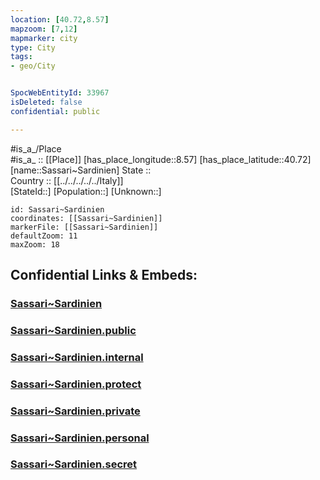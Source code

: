 ```yaml
---
location: [40.72,8.57] 
mapzoom: [7,12] 
mapmarker: city 
type: City
tags:
- geo/City


SpocWebEntityId: 33967
isDeleted: false
confidential: public

---
```

#is_a_/Place  
#is_a_ :: [[Place]] 
[has_place_longitude::8.57] 
[has_place_latitude::40.72] 
[name::Sassari~Sardinien] 
State ::  
Country :: [[../../../../../Italy]]  
[StateId::] 
[Population::] 
[Unknown::] 


```leaflet
id: Sassari~Sardinien
coordinates: [[Sassari~Sardinien]] 
markerFile: [[Sassari~Sardinien]] 
defaultZoom: 11 
maxZoom: 18
```


## Confidential Links & Embeds: 

### [Sassari~Sardinien](/_Standards/Earth/Continent/Europe/Europe~South/Italy/regions~Italy/Sardinia/Sassari.Province/City/Sassari~Sardinien.md) 

### [Sassari~Sardinien.public](/_public/Earth/Continent/Europe/Europe~South/Italy/regions~Italy/Sardinia/Sassari.Province/City/Sassari~Sardinien.public.md) 

### [Sassari~Sardinien.internal](/_internal/Earth/Continent/Europe/Europe~South/Italy/regions~Italy/Sardinia/Sassari.Province/City/Sassari~Sardinien.internal.md) 

### [Sassari~Sardinien.protect](/_protect/Earth/Continent/Europe/Europe~South/Italy/regions~Italy/Sardinia/Sassari.Province/City/Sassari~Sardinien.protect.md) 

### [Sassari~Sardinien.private](/_private/Earth/Continent/Europe/Europe~South/Italy/regions~Italy/Sardinia/Sassari.Province/City/Sassari~Sardinien.private.md) 

### [Sassari~Sardinien.personal](/_personal/Earth/Continent/Europe/Europe~South/Italy/regions~Italy/Sardinia/Sassari.Province/City/Sassari~Sardinien.personal.md) 

### [Sassari~Sardinien.secret](/_secret/Earth/Continent/Europe/Europe~South/Italy/regions~Italy/Sardinia/Sassari.Province/City/Sassari~Sardinien.secret.md)

